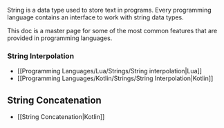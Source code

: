 String is a data type used to store text in programs.
Every programming language contains an interface to work with string data types. 

This doc is a master page for some of the most common features that are provided in programming languages.

### String Interpolation
- [[Programming Languages/Lua/Strings/String interpolation|Lua]]
- [[Programming Languages/Kotlin/Strings/String Interpolation|Kotlin]]

## String Concatenation
- [[String Concatenation|Kotlin]]
